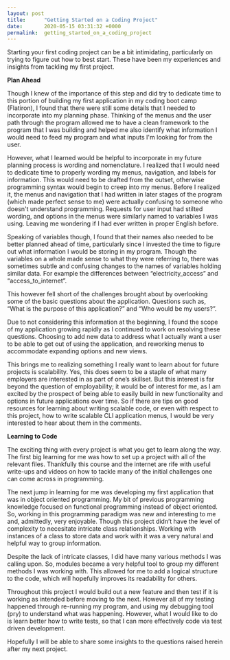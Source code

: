 ```yaml
---
layout: post
title:      "Getting Started on a Coding Project"
date:       2020-05-15 03:31:32 +0000
permalink:  getting_started_on_a_coding_project
---
```



Starting your first coding project can be a bit intimidating, particularly on trying to figure out how to best start. These have been my experiences and insights from tackling my first project.

**Plan Ahead**

Though I knew of the importance of this step and did try to dedicate time to this portion of building my first application in my coding boot camp (Flatiron), I found that there were still some details that I needed to incorporate into my planning phase. Thinking of the menus and the user path through the program allowed me to have a clean framework to the program that I was building and helped me also identify what information I would need to feed my program and what inputs I'm looking for from the user.

However, what I learned would be helpful to incorporate in my future planning process is wording and nomenclature. I realized that I would need to dedicate time to properly wording my menus, navigation, and labels for information. This would need to be drafted from the outset, otherwise programming syntax would begin to creep into my menus. Before I realized it, the menus and navigation that I had written in later stages of the program (which made perfect sense to me) were actually confusing to someone who doesn't understand programming. Requests for user input had stilted wording, and options in the menus were similarly named to variables I was using. Leaving me wondering if I had ever written in proper English before.

Speaking of variables though, I found that their names also needed to be better planned ahead of time, particularly since I invested the time to figure out what information I would be storing in my program. Though the variables on a whole made sense to what they were referring to, there was sometimes subtle and confusing changes to the names of variables holding similar data. For example the differences between “electricity_access” and “access_to_internet”.

This however fell short of the challenges brought about by overlooking some of the basic questions about the application. Questions such as, “What is the purpose of this application?” and “Who would be my users?”.

Due to not considering this information at the beginning, I found the scope of my application growing rapidly as I continued to work on resolving these questions. Choosing to add new data to address what I actually want a user to be able to get out of using the application, and reworking menus to accommodate expanding options and new views.

This brings me to realizing something I really want to learn about for future projects is scalability. Yes, this does seem to be a staple of what many employers are interested in as part of one’s skillset. But this interest is far beyond the question of employability; it would be of interest for me, as I am excited by the prospect of being able to easily build in new functionality and options in future applications over time. So if there are tips on good resources for learning about writing scalable code, or even with respect to this project, how to write scalable CLI application menus, I would be very interested to hear about them in the comments.

**Learning to Code**

The exciting thing with every project is what you get to learn along the way. The first big learning for me was how to set up a project with all of the relevant files. Thankfully this course and the internet are rife with useful write-ups and videos on how to tackle many of the initial challenges one can come across in programming.

The next jump in learning for me was developing my first application that was in object oriented programming. My bit of previous programming knowledge focused on functional programming instead of object oriented. So, working in this programming paradigm was new and interesting to me and, admittedly, very enjoyable. Though this project didn’t have the level of complexity to necesitate intricate class relationships. Working with instances of a class to store data and work with it was a very natural and helpful way to group information.

Despite the lack of intricate classes, I did have many various methods I was calling upon. So, modules became a very helpful tool to group my different methods I was working with. This allowed for me to add a logical structure to the code, which will hopefully improves its readability for others.

Throughout this project I would build out a new feature and then test if it is working as intended before moving to the next. However all of my testing happened through re-running my program, and using my debugging tool (pry) to understand what was happening. However, what I would like to do is learn better how to write tests, so that I can more effectively code via test driven development.

Hopefully I will be able to share some insights to the questions raised herein after my next project.

